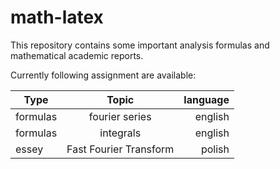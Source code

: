 # math-latex
This repository contains some important analysis formulas and mathematical academic reports.

Currently following assignment are available:

|    Type     | Topic           | language  |
| ------------- |:-------------:| -----:|
| formulas      | fourier series | english |
| formulas     | integrals |   english |
| essey | Fast Fourier Transform      |   polish |

